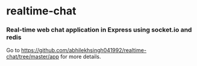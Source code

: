 # realtime-chat

### Real-time web chat application in Express using socket.io and redis

Go to https://github.com/abhilekhsingh041992/realtime-chat/tree/master/app for more details.


